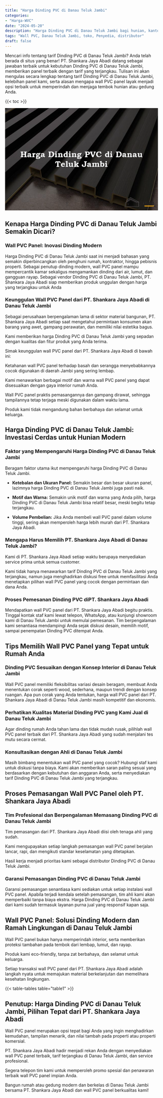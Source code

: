 ```yaml
---
title: "Harga Dinding PVC di Danau Teluk Jambi"
categories: 
- "Harga-WVC"
date: "2024-05-20"
description: "Harga Dinding PVC di Danau Teluk Jambi bagi hunian, kantor, serta gerai. Produk berkualitas, pilihan motif, warna menarik, beserta servis pemasangan dikerjakan oleh tenaga ahli profesional dan jaminan resmi!|Jasa penjualan Dinding PVC di Danau Teluk Jambi bagi keperluan hunian, perkantoran, maupun ritel, dengan panel terbaik dan instalasi oleh tim berpengalaman serta jaminan resmi.|Pilihan Dinding PVC di Danau Teluk Jambi yang terbukti untuk hunian, perkantoran, serta toko, bersama material terbaik dan penempatan dikerjakan oleh teknisi profesional serta kepastian resmi.|Penjualan Dinding PVC di Danau Teluk Jambi untuk hunian, office, dan ritel, dengan panel unggulan dan penempatan oleh tenaga ahli profesional, lengkap beserta garansi resmi.}"
tags: "Wall PVC, Danau Teluk Jambi, toko, Penyedia, distributor"
draft: false
---
```


Mencari info tentang tarif Dinding PVC di Danau Teluk Jambi? Anda telah berada di situs yang benar! PT. Shankara Jaya Abadi datang sebagai jawaban terbaik untuk kebutuhan Dinding PVC di Danau Teluk Jambi, memberikan panel terbaik dengan tarif yang terjangkau. Tulisan ini akan mengulas secara lengkap tentang tarif Dinding PVC di Danau Teluk Jambi, kelebihan panel kami, serta alasan mengapa wall PVC panel layak menjadi opsi terbaik untuk memperindah dan menjaga tembok hunian atau gedung Anda.

{{< toc >}}

![Harga Dinding PVC di Danau Teluk Jambi](/images/Harga-WVC/Harga-Dinding-PVC-di-Danau-Teluk-Jambi.png)


## Kenapa Harga Dinding PVC di Danau Teluk Jambi Semakin Dicari?

### Wall PVC Panel: Inovasi Dinding Modern

Harga Dinding PVC di Danau Teluk Jambi saat ini menjadi bahasan yang semakin diperbincangkan oleh penghuni rumah, kontraktor, hingga pebisnis properti. Sebagai penutup dinding modern, wall PVC panel mampu mempercantik kamar sekaligus mengamankan dinding dari air, lumut, dan gangguan rayap. Sebagai vendor Dinding PVC di Danau Teluk Jambi, PT. Shankara Jaya Abadi siap memberikan produk unggulan dengan harga yang terjangkau untuk Anda

### Keunggulan Wall PVC Panel dari PT. Shankara Jaya Abadi di Danau Teluk Jambi

Sebagai perusahaan berpengalaman lama di sektor material bangunan, PT. Shankara Jaya Abadi setiap saat mengetahui permintaan konsumen akan barang yang awet, gampang perawatan, dan memiliki nilai estetika bagus.

Kami memberikan harga Dinding PVC di Danau Teluk Jambi yang sepadan dengan kualitas dan fitur produk yang Anda terima.

Simak keunggulan wall PVC panel dari PT. Shankara Jaya Abadi di bawah ini:

Ketahanan wall PVC panel terhadap basah dan serangga menyebabkannya cocok digunakan di daerah Jambi yang sering lembap.

Kami menawarkan berbagai motif dan warna wall PVC panel yang dapat disesuaikan dengan gaya interior rumah Anda.

Wall PVC panel praktis pemasangannya dan gampang dirawat, sehingga tampilannya tetap terjaga meski digunakan dalam waktu lama.

Produk kami tidak mengandung bahan berbahaya dan selamat untuk keluarga.

## Harga Dinding PVC di Danau Teluk Jambi: Investasi Cerdas untuk Hunian Modern

### Faktor yang Mempengaruhi Harga Dinding PVC di Danau Teluk Jambi

Beragam faktor utama ikut mempengaruhi harga Dinding PVC di Danau Teluk Jambi.

- **Ketebalan dan Ukuran Panel:** Semakin besar dan besar ukuran panel, lazimnya harga Dinding PVC di Danau Teluk Jambi juga pasti naik.

- **Motif dan Warna:** Semakin unik motif dan warna yang Anda pilih, harga Dinding PVC di Danau Teluk Jambi bisa relatif besar, meski begitu tetap terjangkau.

- **Volume Pembelian:** Jika Anda membeli wall PVC panel dalam volume tinggi, sering akan memperoleh harga lebih murah dari PT. Shankara Jaya Abadi.

### Mengapa Harus Memilih PT. Shankara Jaya Abadi di Danau Teluk Jambi?

Kami di PT. Shankara Jaya Abadi setiap waktu berupaya menyediakan service prima untuk semua customer.

Kami tidak hanya menawarkan tarif Dinding PVC di Danau Teluk Jambi yang terjangkau, namun juga menghadirkan diskusi free untuk memfasilitasi Anda menetapkan pilihan wall PVC panel yang cocok dengan permintaan dan dana Anda.

### Proses Pemesanan Dinding PVC diPT. Shankara Jaya Abadi

Mendapatkan wall PVC panel dari PT. Shankara Jaya Abadi begitu praktis. Tinggal kontak staf kami lewat telepon, WhatsApp, atau kunjungi showroom kami di Danau Teluk Jambi untuk memulai pemesanan. Tim berpengalaman kami senantiasa mendampingi Anda sejak diskusi desain, memilih motif, sampai penempatan Dinding PVC ditempat Anda.

## Tips Memilih Wall PVC Panel yang Tepat untuk Rumah Anda

### Dinding PVC Sesuaikan dengan Konsep Interior di Danau Teluk Jambi

Wall PVC panel memiliki fleksibilitas variasi desain beragam, membuat Anda menentukan corak seperti wood, sederhana, maupun trendi dengan konsep ruangan. Apa pun corak yang Anda tentukan, harga wall PVC panel dari PT. Shankara Jaya Abadi di Danau Teluk Jambi masih kompetitif dan ekonomis.

### Perhatikan Kualitas Material Dinding PVC yang Kami Jual di Danau Teluk Jambi

Agar dinding rumah Anda tahan lama dan tidak mudah rusak, pilihlah wall PVC panel terbaik dari PT. Shankara Jaya Abadi yang sudah menjalani tes mutu secara cermat.

### Konsultasikan dengan Ahli di Danau Teluk Jambi

Masih bimbang menentukan wall PVC panel yang cocok? Hubungi staf kami untuk diskusi tanpa biaya. Kami akan memberikan saran paling sesuai yang berdasarkan dengan kebutuhan dan anggaran Anda, serta menyediakan tarif Dinding PVC di Danau Teluk Jambi yang terjangkau.

## Proses Pemasangan Wall PVC Panel oleh PT. Shankara Jaya Abadi

### Tim Profesional dan Berpengalaman Memasang Dinding PVC di Danau Teluk Jambi

Tim pemasangan dari PT. Shankara Jaya Abadi diisi oleh tenaga ahli yang sudah.

Kami mengupayakan setiap langkah pemasangan wall PVC panel berjalan lancar, rapi, dan mengikuti standar keselamatan yang ditetapkan.

Hasil kerja menjadi prioritas kami sebagai distributor Dinding PVC di Danau Teluk Jambi.

### Garansi Pemasangan Dinding PVC di Danau Teluk Jambi

Garansi pemasangan senantiasa kami sediakan untuk setiap instalasi wall PVC panel. Apabila terjadi kendala setelah pemasangan, tim ahli kami akan memperbaiki tanpa biaya ekstra. Harga Dinding PVC di Danau Teluk Jambi dari kami sudah termasuk layanan purna jual yang responsif kapan saja.

## Wall PVC Panel: Solusi Dinding Modern dan Ramah Lingkungan di Danau Teluk Jambi

Wall PVC panel bukan hanya memperindah interior, serta memberikan proteksi tambahan pada tembok dari lembap, lumut, dan rayap.

Produk kami eco-friendly, tanpa zat berbahaya, dan selamat untuk keluarga.

Setiap transaksi wall PVC panel dari PT. Shankara Jaya Abadi adalah langkah nyata untuk memajukan material berkelanjutan dan memelihara kesehatan lingkungan.

{{< table-tables table="table1" >}}

## Penutup: Harga Dinding PVC di Danau Teluk Jambi, Pilihan Tepat dari PT. Shankara Jaya Abadi

Wall PVC panel merupakan opsi tepat bagi Anda yang ingin menghadirkan kemudahan, tampilan menarik, dan nilai tambah pada properti atau properti komersial.

PT. Shankara Jaya Abadi hadir menjadi rekan Anda dengan menyediakan wall PVC panel terbaik, tarif terjangkau di Danau Teluk Jambi, dan service profesional.

Segera telepon tim kami untuk memperoleh promo spesial dan penawaran terbaik wall PVC panel impian Anda.

Bangun rumah atau gedung modern dan berkelas di Danau Teluk Jambi bersama PT. Shankara Jaya Abadi dan wall PVC panel berkualitas kami!